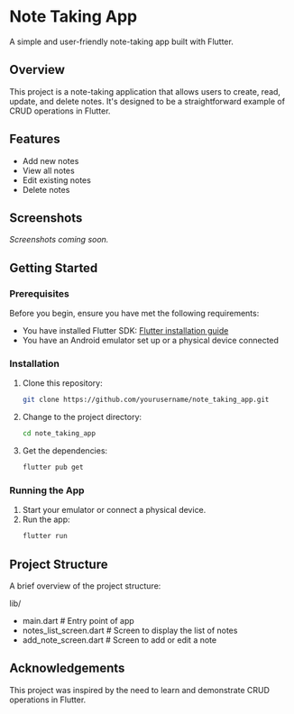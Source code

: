 # Note Taking App

A simple and user-friendly note-taking app built with Flutter.

## Overview

This project is a note-taking application that allows users to create, read, update, and delete notes. It's designed to be a straightforward example of CRUD operations in Flutter.

## Features

- Add new notes
- View all notes
- Edit existing notes
- Delete notes

## Screenshots

*Screenshots coming soon.*

## Getting Started

### Prerequisites

Before you begin, ensure you have met the following requirements:

- You have installed Flutter SDK: [Flutter installation guide](https://flutter.dev/docs/get-started/install)
- You have an Android emulator set up or a physical device connected

### Installation

1. Clone this repository:
    ```bash
    git clone https://github.com/yourusername/note_taking_app.git
    ```
2. Change to the project directory:
    ```bash
    cd note_taking_app
    ```
3. Get the dependencies:
    ```bash
    flutter pub get
    ```

### Running the App

1. Start your emulator or connect a physical device.
2. Run the app:
    ```bash
    flutter run
    ```

## Project Structure

A brief overview of the project structure:

lib/
- main.dart # Entry point of app
- notes_list_screen.dart # Screen to display the list of notes
- add_note_screen.dart # Screen to add or edit a note

## Acknowledgements
This project was inspired by the need to learn and demonstrate CRUD operations in Flutter.